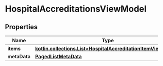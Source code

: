 
# HospitalAccreditationsViewModel

## Properties
Name | Type | Description | Notes
------------ | ------------- | ------------- | -------------
**items** | [**kotlin.collections.List&lt;HospitalAccreditationItemViewModel&gt;**](HospitalAccreditationItemViewModel.md) |  |  [optional]
**metaData** | [**PagedListMetaData**](PagedListMetaData.md) |  |  [optional]



